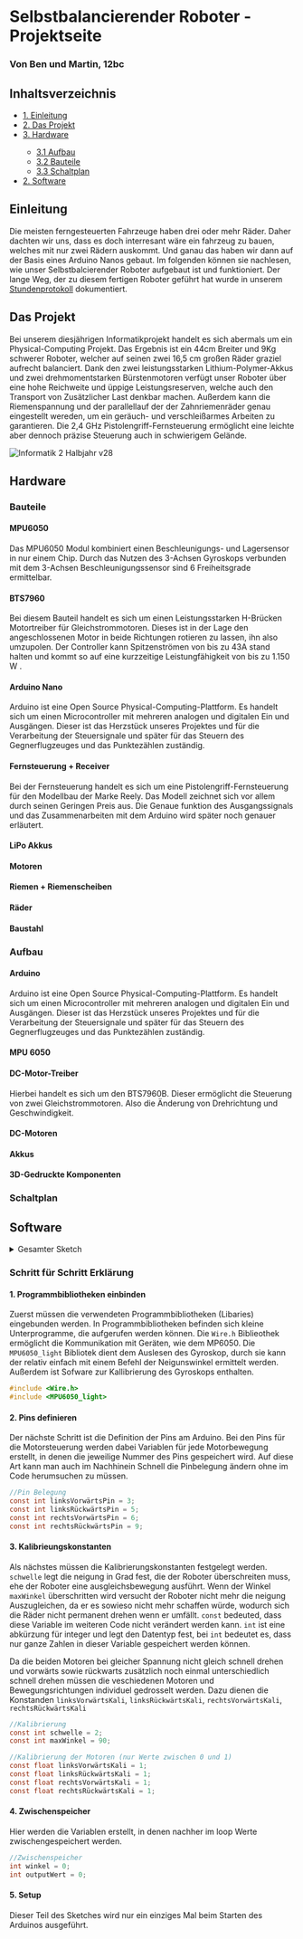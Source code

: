 <h1>Selbstbalancierender Roboter - Projektseite</h1>

<h3>Von Ben und Martin, 12bc</h3>

<h2>Inhaltsverzeichnis</h2>

<ul style="list-stlye-type:none">
    <li><a href="#einleitung">1. Einleitung</a></li>
    <li><a href="#Das Projekt">2. Das Projekt</a></li>
    <li><a href="#hardware">3. Hardware</a></li>
    <ul>
        <li><a href="#aufbau">3.1 Aufbau</a></li>
        <li><a href="#bauteile">3.2 Bauteile</a></li>
        <li><a href="#schaltplan">3.3 Schaltplan</a></li>
    </ul>
    <li><a href="#software">2. Software</a></li>
</ul>

<h2 id="einleitung">Einleitung</h2>

Die meisten ferngesteuerten Fahrzeuge haben drei oder mehr Räder. Daher dachten wir uns, dass es doch interresant wäre ein fahrzeug zu bauen, welches mit nur zwei Rädern auskommt. Und ganau das haben wir dann auf der Basis eines Arduino Nanos gebaut. Im folgenden können sie nachlesen, wie unser Selbstbalcierender Roboter aufgebaut ist und funktioniert. Der lange Weg, der zu diesem fertigen Roboter geführt hat wurde in unserem [Stundenprotokoll](https://github.com/Bnlng/Stundenprotokoll-2.-Halbjahr) dokumentiert.

<h2 id="Das Projekt">Das Projekt</h2>
Bei unserem diesjährigen Informatikprojekt handelt es sich abermals um ein Physical-Computing Projekt. Das Ergebnis ist ein 44cm Breiter und 9Kg schwerer Roboter, welcher auf seinen zwei 16,5 cm großen Räder graziel aufrecht balanciert. Dank den zwei leistungsstarken Lithium-Polymer-Akkus und zwei drehmomentstarken Bürstenmotoren verfügt unser Roboter über eine hohe Reichweite und üppige Leistungsreserven, welche auch den Transport von Zusätzlicher Last denkbar machen. Außerdem kann die Riemenspannung und der parallellauf der der Zahnriemenräder genau eingestellt wereden, um ein geräuch- und verschleißarmes Arbeiten zu garantieren. Die 2,4 GHz Pistolengriff-Fernsteuerung ermöglicht eine leichte aber dennoch präzise Steuerung auch in schwierigem Gelände. 

![Informatik 2  Halbjahr v28](https://user-images.githubusercontent.com/88385986/163799663-b83478d5-fcf9-4b11-82d3-8f03084c468b.png)







<h2 id="hardware">Hardware</h2>

<h3 id="bauteile">Bauteile</h3>
<h4>MPU6050</h4>
Das MPU6050 Modul kombiniert einen Beschleunigungs- und Lagersensor in nur einem Chip. Durch das Nutzen des 3-Achsen Gyroskops verbunden mit dem 3-Achsen Beschleunigungssensor sind 6 Freiheitsgrade ermittelbar.

<h4>BTS7960</h4>
Bei diesem Bauteil handelt es sich um einen Leistungsstarken H-Brücken Motortreiber für Gleichstrommotoren. Dieses ist in der Lage den angeschlossenen Motor in beide Richtungen rotieren zu lassen, ihn also umzupolen. Der Controller kann Spitzenströmen von bis zu 43A stand halten und kommt so auf eine kurzzeitige Leistungfähigkeit von bis zu 1.150 W .

<h4> Arduino Nano </h4>
Arduino ist eine Open Source Physical-Computing-Plattform. Es handelt sich um einen Microcontroller mit mehreren analogen und digitalen Ein und Ausgängen. Dieser ist das Herzstück unseres Projektes und für die Verarbeitung der Steuersignale und später für das Steuern des Gegnerflugzeuges und das Punktezählen zuständig.

<h4>Fernsteuerung + Receiver</h4>
Bei der Fernsteuerung handelt es sich um eine Pistolengriff-Fernsteuerung für den Modellbau der Marke Reely. Das Modell zeichnet sich vor allem durch seinen Geringen Preis aus. Die Genaue funktion des Ausgangssignals und das Zusammenarbeiten mit dem Arduino wird später noch genauer erläutert.

<h4> LiPo Akkus</h4>

<h4> Motoren</h4>
 
<h4> Riemen + Riemenscheiben</h4>

<h4> Räder</h4>

<h4> Baustahl</h4>

<h3 id="aufbau">Aufbau</h3>




<h4>Arduino</h4>

Arduino ist eine Open Source Physical-Computing-Plattform. Es handelt sich um einen Microcontroller mit mehreren analogen und digitalen Ein und Ausgängen. Dieser ist das Herzstück unseres Projektes und für die Verarbeitung der Steuersignale und später für das Steuern des Gegnerflugzeuges und das Punktezählen zuständig.

<h4>MPU 6050</h4>


<h4>DC-Motor-Treiber</h4>

Hierbei handelt es sich um den BTS7960B. Dieser ermöglicht die Steuerung von zwei Gleichstrommotoren. Also die Änderung von Drehrichtung und Geschwindigkeit.

<h4>DC-Motoren</h4>


<h4>Akkus</h4>


<h4>3D-Gedruckte Komponenten</h4>


<h3 id="schaltplan">Schaltplan</h3>



<h2 id="software">Software</h2>

<details>
    <summary>Gesamter Sketch</summary>
    
```c
#include <Wire.h>
#include <MPU6050_light.h>

//Pin Belegung
const int linksVorwärtsPin = 3;
const int linksRückwärtsPin = 5;
const int rechtsVorwärtsPin = 6;
const int rechtsRückwärtsPin = 9;

//Kalibrierung
const int schwelle = 2;
const int maxWinkel = 90;

//Kalibrierung der Motoren (nur Werte zwischen 0 und 1)
const float linksVorwärtsKali = 1;
const float linksRückwärtsKali = 1;
const float rechtsVorwärtsKali = 1;
const float rechtsRückwärtsKali = 1;

//Zwischenspeicher
int winkel = 0;
int outputWert = 0;

//MPU6050
MPU6050 mpu(Wire);
unsigned long timer = 0;

void setup() {
  Wire.begin();
  mpu.calcOffsets(); // gyro and accelero
}

void loop() {
  //MPU6050 Auslesen
  mpu.update();
  winkel = mpu.getAngleX();
  
  //Balancieren
  if (abs(winkel) < schwelle || winkel < -1 * maxWinkel || winkel > maxWinkel){
    analogWrite(linksRückwärtsPin, 0);
    analogWrite(rechtsRückwärtsPin, 0);
    analogWrite(linksVorwärtsPin, 0);
    analogWrite(rechtsVorwärtsPin, 0);
  }
  else if (winkel < -1 * schwelle){
    outputWert = map(abs(winkel), 0, maxWinkel, 0, 255);
    analogWrite(linksRückwärtsPin, outputWert * linksRückwärtsKali);
    analogWrite(rechtsRückwärtsPin, outputWert * rechtsRückwärtsKali);
  }
  else if (winkel > schwelle){
    outputWert = map(winkel, 0, maxWinkel, 0, 255);
    analogWrite(linksVorwärtsPin, outputWert * linksVorwärtsKali);
    analogWrite(rechtsVorwärtsPin, outputWert * rechtsVorwärtsKali);
  }
  delay(10);
} 
```

</details>

<h3>Schritt für Schritt Erklärung</h3>

<h4>1. Programmbibliotheken einbinden</h4>

Zuerst müssen die verwendeten Programmbibliotheken (Libaries) eingebunden werden. In Programmbibliotheken befinden sich kleine Unterprogramme, die aufgerufen werden können. Die <code>Wire.h</code> Biblieothek ermöglicht die Kommunikation mit Geräten, wie dem MP6050. Die <code>MPU6050_light</code> Bibliotek dient dem Auslesen des Gyroskop, durch sie kann der relativ einfach mit einem Befehl der Neigunswinkel ermittelt werden. Außerdem ist Sofware zur Kallibrierung des Gyroskops enthalten.

```c
#include <Wire.h>
#include <MPU6050_light>
```

<h4>2. Pins definieren</h4>

Der nächste Schritt ist die Definition der Pins am Arduino. Bei den Pins für die Motorsteuerung werden dabei Variablen für jede Motorbewegung erstellt, in denen die jeweilige Nummer des Pins gespeichert wird. Auf diese Art kann man auch im Nachhinein Schnell die Pinbelegung ändern ohne im Code herumsuchen zu müssen.

```c
//Pin Belegung
const int linksVorwärtsPin = 3;
const int linksRückwärtsPin = 5;
const int rechtsVorwärtsPin = 6;
const int rechtsRückwärtsPin = 9;
```

<h4>3. Kalibrieungskonstanten</h4>

Als nächstes müssen die Kalibrierungskonstanten festgelegt werden. <code>schwelle</code> legt die neigung in Grad fest, die der Roboter überschreiten muss, ehe der Roboter eine ausgleichsbewegung ausführt. Wenn der Winkel <code>maxWinkel</code> überschritten wird versucht der Roboter nicht mehr die neigung Auszugleichen, da er es sowieso nicht mehr schaffen würde, wodurch sich die Räder nicht permanent drehen wenn er umfällt. <code>const</code> bedeuted, dass diese Variable im weiteren Code nicht verändert werden kann. <code>int</code> ist eine abkürzung für integer und legt den Datentyp fest, bei <code>int</code> bedeutet es, dass nur ganze Zahlen in dieser Variable gespeichert werden können. 

Da die beiden Motoren bei gleicher Spannung nicht gleich schnell drehen und vorwärts sowie rückwarts zusätzlich noch einmal unterschiedlich schnell drehen müssen die veschiedenen Motoren und Bewegungsrichtungen individuel gedrosselt werden. Dazu dienen die Konstanden <code>linksVorwärtsKali</code>, <code>linksRückwärtsKali</code>, <code>rechtsVorwärtsKali</code>, <code>rechtsRückwärtsKali</code>

```c
//Kalibrierung
const int schwelle = 2;
const int maxWinkel = 90;

//Kalibrierung der Motoren (nur Werte zwischen 0 und 1)
const float linksVorwärtsKali = 1;
const float linksRückwärtsKali = 1;
const float rechtsVorwärtsKali = 1;
const float rechtsRückwärtsKali = 1;
```

<h4>4. Zwischenspeicher</h4>

Hier werden die Variablen erstellt, in denen nachher im loop Werte zwischengespeichert werden. 

```c
//Zwischenspeicher
int winkel = 0;
int outputWert = 0;
```
<h4>5. Setup</h4>

Dieser Teil des Sketches wird nur ein einziges Mal beim Starten des Arduinos ausgeführt.

```c    
```
